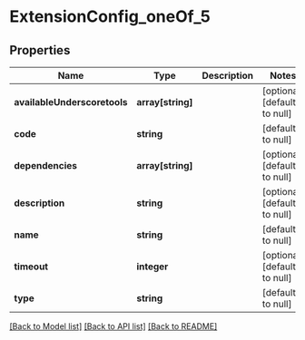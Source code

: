 # ExtensionConfig_oneOf_5

## Properties
Name | Type | Description | Notes
------------ | ------------- | ------------- | -------------
**availableUnderscoretools** | **array[string]** |  | [optional] [default to null]
**code** | **string** |  | [default to null]
**dependencies** | **array[string]** |  | [optional] [default to null]
**description** | **string** |  | [optional] [default to null]
**name** | **string** |  | [default to null]
**timeout** | **integer** |  | [optional] [default to null]
**type** | **string** |  | [default to null]

[[Back to Model list]](../README.md#documentation-for-models) [[Back to API list]](../README.md#documentation-for-api-endpoints) [[Back to README]](../README.md)


